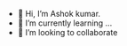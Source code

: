 - 👋 Hi, I’m Ashok kumar.
- 🌱 I’m currently learning ...
- 💞️ I’m looking to collaborate


<!---
Ashokkumarash96/Ashokkumarash96 is a ✨ special ✨ repository because its `README.md` (this file) appears on your GitHub profile.
You can click the Preview link to take a look at your changes.
--->
